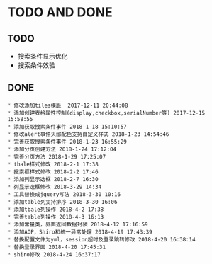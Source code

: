 TODO AND DONE
=====

## TODO
  * 搜索条件显示优化
  * 搜索条件效验

## DONE
	* 修改添加tiles模版  2017-12-11 20:44:08
	* 添加创建表格属性控制(display,checkbox,serialNumber等) 2017-12-15 15:58:55
	* 添加获取搜索条件事件 2018-1-18 15:10:57
	* 修改alert事件头部配色支持自定义样式 2018-1-23 14:54:46
	* 完善获取搜索条件事件 2018-1-23 16:55:29
	* 添加分页创建方法 2018-1-24 17:12:04
	* 完善分页方法 2018-1-29 17:25:07
	* tbale样式修改 2018-2-1 17:38
	* 搜索框样式修改 2018-2-2 17:46
	* 添加列显示选框 2018-2-7 16:30
	* 列显示选框修改 2018-3-29 14:34
	* 工具替换成jquery写法 2018-3-30 10:16
	* 添加table列支持排序 2018-3-30 16:06
	* 添加tbale列操作 2018-4-2 17:38
	* 完善table列操作 2018-4-3 16:13
	* 添加常量类，界面返回数据封装 2018-4-12 17:16:59
	* 添加AOP，Shiro和统一异常处理 2018-4-19 17:43:39
	* 替换配置文件为yml，session超时及登录跳转修改 2018-4-20 16:38:14
	* 替换登录界面 2018-4-20 17:45:31
	* shiro修改 2018-4-24 16:37:17
